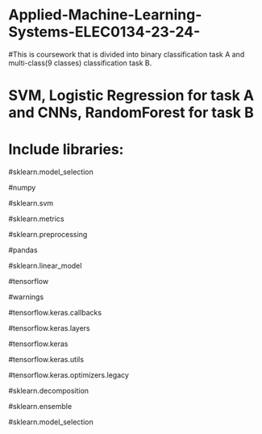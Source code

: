 # Applied-Machine-Learning-Systems-ELEC0134-23-24-

#This is coursework that is divided into binary classification task A and multi-class(9 classes) classification task B.

# SVM, Logistic Regression for task A and CNNs, RandomForest for task B

# Include libraries:
#sklearn.model_selection

#numpy

#sklearn.svm 

#sklearn.metrics 

#sklearn.preprocessing

#pandas

#sklearn.linear_model

#tensorflow

#warnings

#tensorflow.keras.callbacks

#tensorflow.keras.layers

#tensorflow.keras 

#tensorflow.keras.utils

#tensorflow.keras.optimizers.legacy 

#sklearn.decomposition 

#sklearn.ensemble

#sklearn.model_selection

